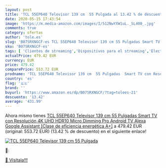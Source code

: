 ```yaml
---
layout: post
title: 'TCL 55EP640 Televisor 139 cm  55 Pulgada al 13.42 % de descuento'
date: 2020-05-15 17:43:54
image: 'https://m.media-amazon.com/images/I/512NwYXW1uL._SL400_.jpg'
comments: true
category: ofertas
author: 'tole.es'
slug: 'B07SRXNGCF-es TCL 55EP640 Televisor 139 cm 55 Pulgadas Smart TV con...'
sku: 'B07SRXNGCF-es'
tags: [ 'Clientes de streaming','Dispositivos para el streaming','Electrónica','Equipos de audio y Hi-Fi','TV, vídeo y home cinema','Televisores','smart','televisor','tv', ]
actualPrice: 479.42 EUR
currency: EUR
price: 479.42
comparePrice: 553.72 EUR
prodname: 'TCL 55EP640 Televisor 139 cm  55 Pulgadas  Smart TV con Resolución 4K UHD  HDR10  Micro Dimming Pro  Android TV  Alexa  Google Assistant [Clase de eficiencia energética A+]'
country: 'es'
flag: '🇪🇸'
brand: ''
buyurl: 'https://www.amazon.es/dp/B07SRXNGCF/?tag=tolees-21'
descuento: '13.42'
average: '431.99'
---
```


Ahora mismo tienes [TCL 55EP640 Televisor 139 cm  55 Pulgadas  Smart TV con Resolución 4K UHD  HDR10  Micro Dimming Pro  Android TV  Alexa  Google Assistant [Clase de eficiencia energética A+]](https://www.amazon.es/dp/B07SRXNGCF/?tag=tolees-21) a 479.42 EUR (original: 553.72 EUR) (13.42 %  de descuento) en el siguiente enlace!

[![TCL 55EP640 Televisor 139 cm  55 Pulgada](https://m.media-amazon.com/images/I/512NwYXW1uL._SL400_.jpg)](https://www.amazon.es/dp/B07SRXNGCF/?tag=tolees-21)

🔎:


[🛒 Visítala!!!](https://www.amazon.es/dp/B07SRXNGCF/?tag=tolees-21)
